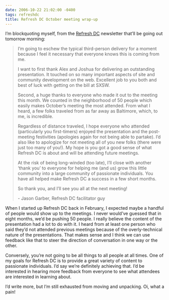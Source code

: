 ```yaml
---
date: 2006-10-22 21:02:00 -0400
tags: refreshdc
title: Refresh DC October meeting wrap-up
---
```


I’m blockquoting myself, from the [Refresh DC](http://refresh-dc.org/) newsletter that’ll be going out tomorrow morning:

> I’m going to eschew the typical third-person delivery for a moment because I feel it necessary that everyone knows this is coming from me.
>
> I want to first thank Alex and Joshua for delivering an outstanding presentation. It touched on so many important aspects of site and community development on the web. Excellent job to you both and best of luck with getting on the bill at SXSW.
>
> Second, a huge thanks to everyone who made it out to the meeting this month. We counted in the neighborhood of 50 people which easily makes October’s meeting the most attended. From what I heard, a few folks traveled from as far away as Baltimore, which,  to me, is incredible.
>
> Regardless of distance traveled, I hope everyone who attended (particularly you first-timers) enjoyed the presentation and the post-meeting festivities (apologies again for not being able to partake). I’d also like to apologize for not meeting all of you new folks (there were just too many of you!). My hope is you got a good sense of what Refresh DC is about and will be attending future meetings.
>
> At the risk of being long-winded (too late), I’ll close with another ‘thank you’ to everyone for helping me (and us) grow this little community into a large community of passionate individuals. You have all helped make Refresh DC a success in a few short months.
>
> So thank you, and I’ll see you all at the next meeting!
>
> \- Jason Garber, Refresh DC facilitator guy

When I started up Refresh DC back in February, I expected maybe a handful of people would show up to the meetings. I never would’ve guessed that in eight months, we’d be pushing 50 people. I really believe the content of the presentation had a lot to do with it. I heard from at least one person who said they’d not attended previous meetings because of the overly-technical nature of the presentations. That makes sense and I think we can use feedback like that to steer the direction of conversation in one way or the other.

Conversely, you’re not going to be all things to all people at all times. One of my goals for Refresh DC is to provide a great variety of content to passionate individuals. I’d say we’re definitely achieving that. I’d be interested in hearing more feedback from everyone to see what attendees are interested in learning about.

I’d write more, but I’m still exhausted from moving and unpacking. Oi, what a pain!